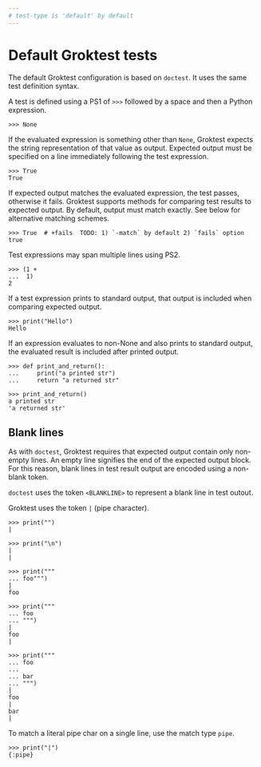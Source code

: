 ```yaml
---
# test-type is 'default' by default
---
```


# Default Groktest tests

The default Groktest configuration is based on `doctest`. It uses the
same test definition syntax.

A test is defined using a PS1 of `>>>` followed by a space and then a
Python expression.

    >>> None

If the evaluated expression is something other than `None`, Groktest
expects the string representation of that value as output. Expected
output must be specified on a line immediately following the test
expression.

    >>> True
    True

If expected output matches the evaluated expression, the test passes,
otherwise it fails. Groktest supports methods for comparing test results
to expected output. By default, output must match exactly. See below for
alternative matching schemes.

    >>> True  # +fails  TODO: 1) `-match` by default 2) `fails` option
    true

Test expressions may span multiple lines using PS2.

    >>> (1 +
    ...  1)
    2

If a test expression prints to standard output, that output is included when comparing expected output.

    >>> print("Hello")
    Hello

If an expression evaluates to non-None and also prints to standard
output, the evaluated result is included after printed output.

    >>> def print_and_return():
    ...     print("a printed str")
    ...     return "a returned str"

    >>> print_and_return()
    a printed str
    'a returned str'

## Blank lines

As with `doctest`, Groktest requires that expected output contain only
non-empty lines. An empty line signifies the end of the expected output
block. For this reason, blank lines in test result output are encoded
using a non-blank token.

`doctest` uses the token `<BLANKLINE>` to represent a blank line in test
outout.

Groktest uses the token `|` (pipe character).

    >>> print("")
    |

    >>> print("\n")
    |
    |

    >>> print("""
    ... foo""")
    |
    foo

    >>> print("""
    ... foo
    ... """)
    |
    foo
    |

    >>> print("""
    ... foo
    ...
    ... bar
    ... """)
    |
    foo
    |
    bar
    |

To match a literal pipe char on a single line, use the match type
`pipe`.

    >>> print("|")
    {:pipe}
